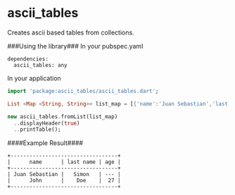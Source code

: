ascii_tables
============

Creates ascii based tables from collections.


###Using the library###
In your pubspec.yaml

    dependencies:
      ascii_tables: any

In your application

```dart
import 'package:ascii_tables/ascii_tables.dart';

List <Map <String, String>> list_map = [{'name':'Juan Sebastian','last name':'Simon'},{'name':'John','last name':'Doe','age': '27'}];

new ascii_tables.fromList(list_map)
  ..displayHeader(true)
  ..printTable();  
```


####Example Result####
```plain
+----------------------------------+
|      name      | last name | age |
+----------------------------------+
| Juan Sebastian |   Simon   | --- |
|      John      |    Doe    |  27 |
+----------------------------------+
```

